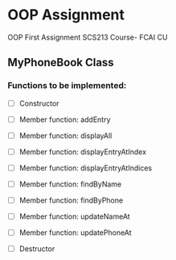# OOP Assignment

OOP First Assignment SCS213 Course- FCAI CU

## MyPhoneBook Class
### Functions to be implemented:
- [ ] Constructor
- [ ] Member function: addEntry
- [ ] Member function: displayAll
- [ ] Member function: displayEntryAtIndex
- [ ] Member function: displayEntryAtIndices
- [ ] Member function: findByName
- [ ] Member function: findByPhone
- [ ] Member function: updateNameAt
- [ ] Member function: updatePhoneAt
- [ ] Destructor

